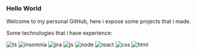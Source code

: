### Hello World 

Welcome to my personal GitHub, here i expose some projects that i made. 

Some technologies that i have experience:


![ts](https://user-images.githubusercontent.com/84644987/178883747-3b660f5b-3a08-4416-9169-e1a87060279b.svg)
![insomnia](https://user-images.githubusercontent.com/84644987/178883778-2e6bd887-dcd6-478b-a1e1-3077c751b8db.svg)
![jira](https://user-images.githubusercontent.com/84644987/178883780-8d867364-f337-48db-8ce2-62a55fd8a126.svg)
![js](https://user-images.githubusercontent.com/84644987/178883783-5a822455-3b4d-434d-834e-d6048b7a2b28.svg)
![node](https://user-images.githubusercontent.com/84644987/178883784-1ca9a06c-3307-40d2-81e0-4e8f7f9be52c.svg)
![react](https://user-images.githubusercontent.com/84644987/178883786-419021ed-9263-4f4a-80a8-506c32bbcd1f.svg)
![css](https://user-images.githubusercontent.com/84644987/178883790-be2d15b4-041b-477a-8a1e-2851dc6c4292.svg)
![html](https://user-images.githubusercontent.com/84644987/178883791-c2c43273-9825-487e-8e75-c6ff74fc8c55.svg)
